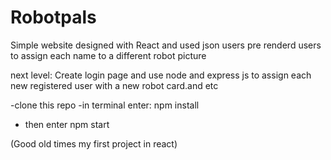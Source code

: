 # Robotpals
Simple website designed with React and used json users pre renderd users to assign each name to a different robot picture 

next level: Create login page and use node and express js to assign each new registered user with a new robot card.and etc

-clone this repo
-in terminal enter: npm install
- then enter npm start

(Good old times my first project in react)
